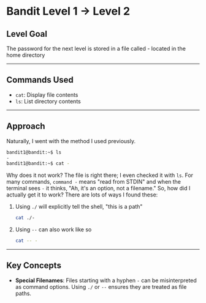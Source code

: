 # Bandit Level 1 → Level 2

## Level Goal

The password for the next level is stored in a file called - located in the home directory

***

## Commands Used

- `cat`: Display file contents
- `ls`: List directory contents

***

## Approach

Naturally, I went with the method I used previously.
```bash
bandit1@bandit:~$ ls
-
bandit1@bandit:~$ cat -
```
Why does it not work? The file is right there; I even checked it with `ls`.
For many commands, `command -` means "read from STDIN" and when the terminal sees `-` it thinks, "Ah, 
it's an option, not a filename."
So, how did I actually get it to work? There are lots of ways I found these:

1. Using `./` will explicitly tell the shell, "this is a path" 
    ```bash 
    cat ./-
    ```
2. Using `--` can also work like so
    ```bash
    cat -- -
    ```

***

## Key Concepts

- **Special Filenames**: Files starting with a hyphen `-` can be misinterpreted as command options. Using `./` or `--` ensures they are treated as file paths.
